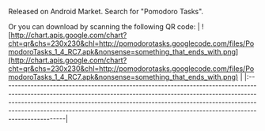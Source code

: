 Released on Android Market. Search for "Pomodoro Tasks".

Or you can download by scanning the following QR code:
| ![http://chart.apis.google.com/chart?cht=qr&chs=230x230&chl=http://pomodorotasks.googlecode.com/files/PomodoroTasks_1_4_RC7.apk&nonsense=something_that_ends_with.png](http://chart.apis.google.com/chart?cht=qr&chs=230x230&chl=http://pomodorotasks.googlecode.com/files/PomodoroTasks_1_4_RC7.apk&nonsense=something_that_ends_with.png) |
|:--------------------------------------------------------------------------------------------------------------------------------------------------------------------------------------------------------------------------------------------------------------------------------------------------------------------------------------------|
